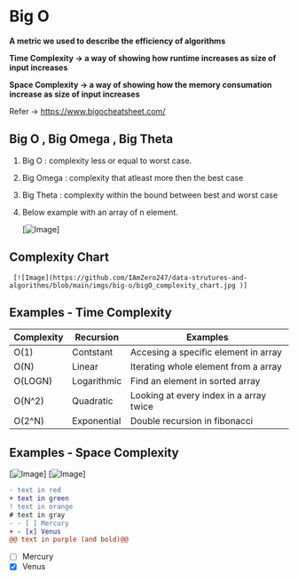 # Big O 

  **A metric we used to describe the efficiency of algorithms**
  
  **Time Complexity -> a way of showing how runtime increases as size of input increases**
  
  **Space Complexity -> a way of showing how the memory consumation increase as size of input increases**

  Refer -> https://www.bigocheatsheet.com/
  
 
## Big O , Big Omega , Big Theta
  
 1. Big O : complexity less or equal to worst case.
 1. Big Omega : complexity that atleast more then the best case 
 1. Big Theta : complexity within the bound between best and worst case
    
 1. Below example with an array of n element. 

     [![Image](https://github.com/IAmZero247/data-strutures-and-algorithms/blob/main/imgs/big-o/bigO_bigOmega_bigTheta.jpg)]
  
    
    
## Complexity Chart    
     
     [![Image](https://github.com/IAmZero247/data-strutures-and-algorithms/blob/main/imgs/big-o/bigO_complexity_chart.jpg )]
      
     
## Examples - Time Complexity 
  
| Complexity | Recursion    | Examples
| -----------| ------------ |-----------------------------------------
| O(1)       | Contstant    |  Accesing a specific element in array
| O(N)       | Linear       | Iterating whole element from a array
| O(LOGN)    | Logarithmic  | Find an element in sorted array
| O(N^2)     | Quadratic    | Looking at every index in a array twice
| O(2^N)     | Exponential  | Double recursion in fibonacci

## Examples - Space Complexity 
 
  [![Image](https://github.com/IAmZero247/data-strutures-and-algorithms/blob/main/imgs/big-o/sp_complexity1.jpg)]
  [![Image](https://github.com/IAmZero247/data-strutures-and-algorithms/blob/main/imgs/big-o/sp_complexity2.jpg)]
      
  
  
 ```diff
- text in red
+ text in green
! text in orange
# text in gray
- - [ ] Mercury
+ - [x] Venus
@@ text in purple (and bold)@@
```

 - [ ] Mercury
  - [x] Venus
